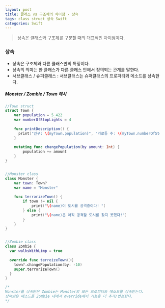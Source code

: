 ```yaml
---
layout: post
title: 클래스 vs 구조체의 차이점 - 상속  
tags: class struct 상속 Swift
categories: Swift
---
```




>상속은 클래스와 구조체를 구분할 때의 대표적인 차이점이다.

### 상속

- 상속은 구조체와 다른 클래스만의 특징이다.
- 상속의 의미는 한 클래스가 다른 클래스 안에서 정의되는 관계를 말한다.
- 서브클래스 / 슈퍼클래스 : 서브클래스는 슈퍼클래스의 프로퍼티와 메소드를 상속한다. 

##### Monster / Zombie / Town 예시

```swift
//Town struct
struct Town {
    var population = 5_422
    var numberOfStopLights = 4
    
    func printDescription() {
      print("인구: \(myTown.population)", "가로등 수: \(myTown.numberOfStopLights)")
    }
  
    mutating func changePopulation(by amount: Int) {
        population += amount
    }
}


//Monster class
class Monster {
    var town: Town?
    var name = "Monster"
    
    func terrorizeTown() {
        if town != nil {
            print("\(name)이 도시를 공격중이다! ")
        } else {
            print("\(name)은 아직 공격할 도시를 찾지 못했다!")
        }
    }
}


//Zombie class
class Zombie {
  var walksWithLimp = true
  
  override func terroizeTown(){
    town?.changePopulation(by: -10)
    super.terrorizeTown()
  }
}

/*
Monster를 상속받은 Zombie는 Monster의 모든 프로퍼티와 메소드를 상속받는다.
상속받은 메소드를 Zombie 내에서 override해서 기능을 더 추가/변경한다.
*/
```







### 